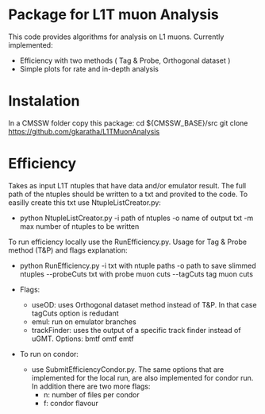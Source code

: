# Package for L1T muon Analysis

This code provides algorithms for analysis on L1 muons. Currently implemented:
  - Efficiency with two methods ( Tag & Probe, Orthogonal dataset )
  - Simple plots for rate and in-depth analysis
  
  
  
# Instalation
In a CMSSW folder copy this package:
  cd ${CMSSW_BASE}/src
  git clone https://github.com/gkaratha/L1TMuonAnalysis


# Efficiency
Takes as input L1T ntuples that have data and/or emulator result. The full path of the ntuples should be written to a txt and provited to the code. To easilly create this txt use NtupleListCreator.py:
  - python NtupleListCreator.py -i path of ntuples -o name of output txt -m max number of ntuples to be written
  
To run efficiency locally use the RunEfficiency.py. Usage for Tag & Probe method (T&P) and flags explanation:
  - python RunEfficiency.py -i txt with ntuple paths -o path to save slimmed ntuples --probeCuts txt with probe muon cuts --tagCuts tag muon cuts
  - Flags:
    - useOD: uses Orthogonal dataset method instead of T&P. In that case tagCuts option is redudant
    - emul: run on emulator branches
    - trackFinder: uses the output of a specific track finder instead of uGMT. Options: bmtf omtf emtf
  
  - To run on condor:
    - use SubmitEfficiencyCondor.py. The same options that are implemented for the local run, are also implemented for condor run. In addition there are two more flags:
      - n: number of files per condor 
      - f: condor flavour 


